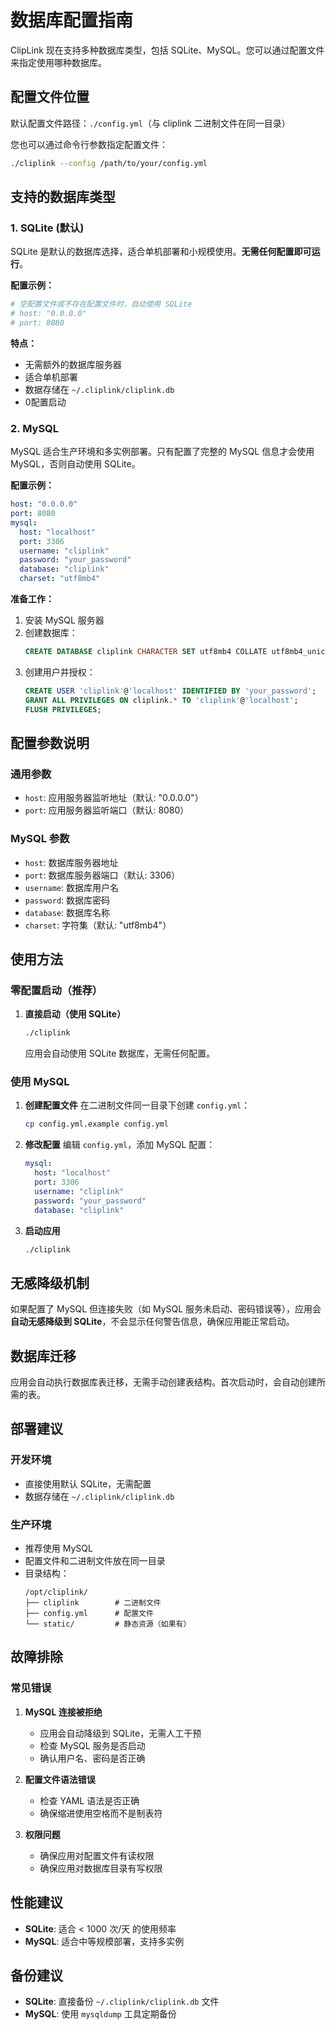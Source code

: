 # 数据库配置指南

ClipLink 现在支持多种数据库类型，包括 SQLite、MySQL。您可以通过配置文件来指定使用哪种数据库。

## 配置文件位置

默认配置文件路径：`./config.yml`（与 cliplink 二进制文件在同一目录）

您也可以通过命令行参数指定配置文件：
```bash
./cliplink --config /path/to/your/config.yml
```

## 支持的数据库类型

### 1. SQLite (默认)

SQLite 是默认的数据库选择，适合单机部署和小规模使用。**无需任何配置即可运行**。

**配置示例：**
```yaml
# 空配置文件或不存在配置文件时，自动使用 SQLite
# host: "0.0.0.0"
# port: 8080
```

**特点：**
- 无需额外的数据库服务器
- 适合单机部署
- 数据存储在 `~/.cliplink/cliplink.db`
- 0配置启动

### 2. MySQL

MySQL 适合生产环境和多实例部署。只有配置了完整的 MySQL 信息才会使用 MySQL，否则自动使用 SQLite。

**配置示例：**
```yaml
host: "0.0.0.0"
port: 8080
mysql:
  host: "localhost"
  port: 3306
  username: "cliplink"
  password: "your_password"
  database: "cliplink"
  charset: "utf8mb4"
```

**准备工作：**
1. 安装 MySQL 服务器
2. 创建数据库：
   ```sql
   CREATE DATABASE cliplink CHARACTER SET utf8mb4 COLLATE utf8mb4_unicode_ci;
   ```
3. 创建用户并授权：
   ```sql
   CREATE USER 'cliplink'@'localhost' IDENTIFIED BY 'your_password';
   GRANT ALL PRIVILEGES ON cliplink.* TO 'cliplink'@'localhost';
   FLUSH PRIVILEGES;
   ```

## 配置参数说明

### 通用参数
- `host`: 应用服务器监听地址（默认: "0.0.0.0"）
- `port`: 应用服务器监听端口（默认: 8080）

### MySQL 参数
- `host`: 数据库服务器地址
- `port`: 数据库服务器端口（默认: 3306）
- `username`: 数据库用户名
- `password`: 数据库密码
- `database`: 数据库名称
- `charset`: 字符集（默认: "utf8mb4"）

## 使用方法

### 零配置启动（推荐）
1. **直接启动（使用 SQLite）**
   ```bash
   ./cliplink
   ```
   应用会自动使用 SQLite 数据库，无需任何配置。

### 使用 MySQL
1. **创建配置文件**
   在二进制文件同一目录下创建 `config.yml`：
   ```bash
   cp config.yml.example config.yml
   ```

2. **修改配置**
   编辑 `config.yml`，添加 MySQL 配置：
   ```yaml
   mysql:
     host: "localhost"
     port: 3306
     username: "cliplink"
     password: "your_password"
     database: "cliplink"
   ```

3. **启动应用**
   ```bash
   ./cliplink
   ```

## 无感降级机制

如果配置了 MySQL 但连接失败（如 MySQL 服务未启动、密码错误等），应用会**自动无感降级到 SQLite**，不会显示任何警告信息，确保应用能正常启动。

## 数据库迁移

应用会自动执行数据库表迁移，无需手动创建表结构。首次启动时，会自动创建所需的表。

## 部署建议

### 开发环境
- 直接使用默认 SQLite，无需配置
- 数据存储在 `~/.cliplink/cliplink.db`

### 生产环境
- 推荐使用 MySQL
- 配置文件和二进制文件放在同一目录
- 目录结构：
  ```
  /opt/cliplink/
  ├── cliplink        # 二进制文件
  ├── config.yml      # 配置文件
  └── static/         # 静态资源（如果有）
  ```

## 故障排除

### 常见错误

1. **MySQL 连接被拒绝**
   - 应用会自动降级到 SQLite，无需人工干预
   - 检查 MySQL 服务是否启动
   - 确认用户名、密码是否正确

2. **配置文件语法错误**
   - 检查 YAML 语法是否正确
   - 确保缩进使用空格而不是制表符

3. **权限问题**
   - 确保应用对配置文件有读权限
   - 确保应用对数据库目录有写权限

## 性能建议

- **SQLite**: 适合 < 1000 次/天 的使用频率
- **MySQL**: 适合中等规模部署，支持多实例

## 备份建议

- **SQLite**: 直接备份 `~/.cliplink/cliplink.db` 文件
- **MySQL**: 使用 `mysqldump` 工具定期备份 